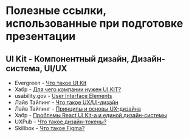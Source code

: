 # Полезные ссылки, использованные при подготовке презентации
## UI Kit - Компонентный дизайн, Дизайн-система, UI/UX

* Evergreen - [Что такое UI Kit](https://evergreens.com.ua/ru/articles/ui-kit.html)
* Хабр - [Для чего компании нужен UI KIT?](https://habr.com/ru/post/583876/)
* usability.gov - [User Interface Elements](https://www.usability.gov/how-to-and-tools/methods/user-interface-elements.html)
* Лайв Тайпинг - [Что такое UX/UI-дизайн](https://livetyping.com/ru/blog/shto-takoe-ux-ui-dizajn)
* Лайв Тайпинг - [Принципы и основы UX-дизайна](https://livetyping.com/ru/blog/printsipi-i-osnovy-ux-dizajna)
* Хабр - [Проблемы React UI Kit-а и единой дизайн-системы](https://habr.com/ru/company/tinkoff/blog/337922/)
* UXPub - [Что такое дизайн-токены?](https://ux.pub/design-tokens/)
* Skillbox - [Что такое Figma?](https://skillbox.ru/media/design/chto_takoe_figma/)
